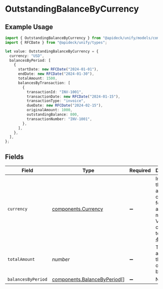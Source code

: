 # OutstandingBalanceByCurrency

## Example Usage

```typescript
import { OutstandingBalanceByCurrency } from "@apideck/unify/models/components";
import { RFCDate } from "@apideck/unify/types";

let value: OutstandingBalanceByCurrency = {
  currency: "USD",
  balancesByPeriod: [
    {
      startDate: new RFCDate("2024-01-01"),
      endDate: new RFCDate("2024-01-30"),
      totalAmount: 1500,
      balancesByTransaction: [
        {
          transactionId: "INV-1001",
          transactionDate: new RFCDate("2024-01-15"),
          transactionType: "invoice",
          dueDate: new RFCDate("2024-02-15"),
          originalAmount: 1000,
          outstandingBalance: 800,
          transactionNumber: "INV-1001",
        },
      ],
    },
  ],
};
```

## Fields

| Field                                                                                                                              | Type                                                                                                                               | Required                                                                                                                           | Description                                                                                                                        | Example                                                                                                                            |
| ---------------------------------------------------------------------------------------------------------------------------------- | ---------------------------------------------------------------------------------------------------------------------------------- | ---------------------------------------------------------------------------------------------------------------------------------- | ---------------------------------------------------------------------------------------------------------------------------------- | ---------------------------------------------------------------------------------------------------------------------------------- |
| `currency`                                                                                                                         | [components.Currency](../../models/components/currency.md)                                                                         | :heavy_minus_sign:                                                                                                                 | Indicates the associated currency for an amount of money. Values correspond to [ISO 4217](https://en.wikipedia.org/wiki/ISO_4217). | USD                                                                                                                                |
| `totalAmount`                                                                                                                      | *number*                                                                                                                           | :heavy_minus_sign:                                                                                                                 | Total amount of the outstanding balance.                                                                                           |                                                                                                                                    |
| `balancesByPeriod`                                                                                                                 | [components.BalanceByPeriod](../../models/components/balancebyperiod.md)[]                                                         | :heavy_minus_sign:                                                                                                                 | N/A                                                                                                                                |                                                                                                                                    |
